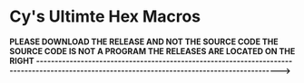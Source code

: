 # Cy's Ultimte Hex Macros
**PLEASE DOWNLOAD THE RELEASE AND NOT THE SOURCE CODE THE SOURCE CODE IS NOT A PROGRAM THE RELEASES ARE LOCATED ON THE RIGHT ---------------------------------------------------------------------------------------------------------------------------------------------->**
